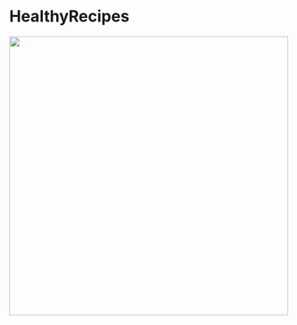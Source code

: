 # HealthyRecipes

<img src="https://github.com/ValeriiBoiko/HealthyRecipes/blob/main/demo/HealtyRecipes.gif" height="500"/>
